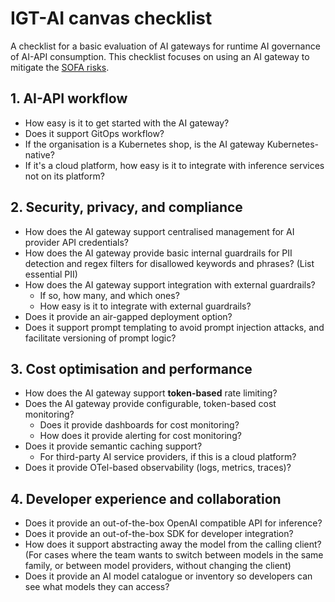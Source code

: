 # IGT-AI canvas checklist

A checklist for a basic evaluation of AI gateways for runtime AI governance
 of AI-API consumption. This checklist focuses on using an AI gateway to
 mitigate the [SOFA risks](sofa.md).

## 1. AI-API workflow

- How easy is it to get started with the AI gateway?
- Does it support GitOps workflow?
- If the organisation is a Kubernetes shop, is the AI gateway
  Kubernetes-native?
- If it's a cloud platform, how easy is it to integrate
  with inference services not on its platform?

## 2. Security, privacy, and compliance

- How does the AI gateway support centralised management for AI provider
  API credentials?
- How does the AI gateway provide basic internal guardrails for PII detection and
  regex filters for disallowed keywords and phrases? (List essential PII)
- How does the AI gateway support integration with external guardrails?
  - If so, how many, and which ones?
  - How easy is it to integrate with external guardrails?
- Does it provide an air-gapped deployment option?
- Does it support prompt templating to avoid
  prompt injection attacks, and facilitate versioning of prompt logic?

## 3. Cost optimisation and performance

- How does the AI gateway support **token-based** rate limiting?
- Does the AI gateway provide configurable, token-based cost monitoring?
  - Does it provide dashboards for cost monitoring?
  - How does it provide alerting for cost monitoring?
- Does it provide semantic caching support?
  - For third-party AI service providers, if this is a cloud platform?
- Does it provide OTel-based observability (logs, metrics, traces)?

## 4. Developer experience and collaboration

- Does it provide an out-of-the-box OpenAI compatible API for inference?
- Does it provide an out-of-the-box SDK for developer integration?
- How does it support abstracting away the model from the calling client?
  (For cases where the team wants to switch between models in the same family,
   or between model providers, without changing the client)
- Does it provide an AI model catalogue or inventory so developers can see
  what models they can access?
